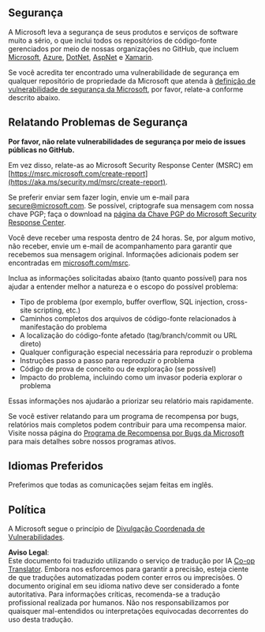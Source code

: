 <!--
CO_OP_TRANSLATOR_METADATA:
{
  "original_hash": "57f14126c1c6add76b3aef3844dfe4e3",
  "translation_date": "2025-07-21T17:35:44+00:00",
  "source_file": "SECURITY.md",
  "language_code": "br"
}
-->
## Segurança

A Microsoft leva a segurança de seus produtos e serviços de software muito a sério, o que inclui todos os repositórios de código-fonte gerenciados por meio de nossas organizações no GitHub, que incluem [Microsoft](https://github.com/Microsoft), [Azure](https://github.com/Azure), [DotNet](https://github.com/dotnet), [AspNet](https://github.com/aspnet) e [Xamarin](https://github.com/xamarin).

Se você acredita ter encontrado uma vulnerabilidade de segurança em qualquer repositório de propriedade da Microsoft que atenda à [definição de vulnerabilidade de segurança da Microsoft](https://aka.ms/security.md/definition), por favor, relate-a conforme descrito abaixo.

## Relatando Problemas de Segurança

**Por favor, não relate vulnerabilidades de segurança por meio de issues públicas no GitHub.**

Em vez disso, relate-as ao Microsoft Security Response Center (MSRC) em [https://msrc.microsoft.com/create-report](https://aka.ms/security.md/msrc/create-report).

Se preferir enviar sem fazer login, envie um e-mail para [secure@microsoft.com](mailto:secure@microsoft.com). Se possível, criptografe sua mensagem com nossa chave PGP; faça o download na [página da Chave PGP do Microsoft Security Response Center](https://aka.ms/security.md/msrc/pgp).

Você deve receber uma resposta dentro de 24 horas. Se, por algum motivo, não receber, envie um e-mail de acompanhamento para garantir que recebemos sua mensagem original. Informações adicionais podem ser encontradas em [microsoft.com/msrc](https://www.microsoft.com/msrc).

Inclua as informações solicitadas abaixo (tanto quanto possível) para nos ajudar a entender melhor a natureza e o escopo do possível problema:

  * Tipo de problema (por exemplo, buffer overflow, SQL injection, cross-site scripting, etc.)
  * Caminhos completos dos arquivos de código-fonte relacionados à manifestação do problema
  * A localização do código-fonte afetado (tag/branch/commit ou URL direto)
  * Qualquer configuração especial necessária para reproduzir o problema
  * Instruções passo a passo para reproduzir o problema
  * Código de prova de conceito ou de exploração (se possível)
  * Impacto do problema, incluindo como um invasor poderia explorar o problema

Essas informações nos ajudarão a priorizar seu relatório mais rapidamente.

Se você estiver relatando para um programa de recompensa por bugs, relatórios mais completos podem contribuir para uma recompensa maior. Visite nossa página do [Programa de Recompensa por Bugs da Microsoft](https://aka.ms/security.md/msrc/bounty) para mais detalhes sobre nossos programas ativos.

## Idiomas Preferidos

Preferimos que todas as comunicações sejam feitas em inglês.

## Política

A Microsoft segue o princípio de [Divulgação Coordenada de Vulnerabilidades](https://aka.ms/security.md/cvd).

**Aviso Legal**:  
Este documento foi traduzido utilizando o serviço de tradução por IA [Co-op Translator](https://github.com/Azure/co-op-translator). Embora nos esforcemos para garantir a precisão, esteja ciente de que traduções automatizadas podem conter erros ou imprecisões. O documento original em seu idioma nativo deve ser considerado a fonte autoritativa. Para informações críticas, recomenda-se a tradução profissional realizada por humanos. Não nos responsabilizamos por quaisquer mal-entendidos ou interpretações equivocadas decorrentes do uso desta tradução.